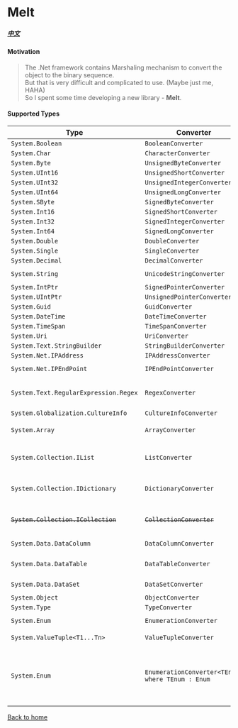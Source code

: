 # Melt
##### [中文](./readme.zh-tw.md)

#### Motivation
> The .Net framework contains Marshaling mechanism to convert the object to the binary sequence.  
> But that is very difficult and complicated to use. (Maybe just me, HAHA)  
> So I spent some time developing a new library - **Melt**.

#### Supported Types

| Type | Converter | Dependency
| --- | --- | --- |
| ```System.Boolean``` | ```BooleanConverter``` |
| ```System.Char``` | ```CharacterConverter``` |
| ```System.Byte``` | ```UnsignedByteConverter``` |
| ```System.UInt16``` | ```UnsignedShortConverter``` |
| ```System.UInt32``` | ```UnsignedIntegerConverter``` |
| ```System.UInt64``` | ```UnsignedLongConverter``` |
| ```System.SByte``` | ```SignedByteConverter``` |
| ```System.Int16``` | ```SignedShortConverter``` |
| ```System.Int32``` | ```SignedIntegerConverter``` |
| ```System.Int64``` | ```SignedLongConverter``` |
| ```System.Double``` | ```DoubleConverter``` |
| ```System.Single``` | ```SingleConverter``` |
| ```System.Decimal``` | ```DecimalConverter``` |
| ```System.String``` | ```UnicodeStringConverter``` | ```SignedLongConverter``` ```SignedIntegerConverter```
| ```System.IntPtr``` | ```SignedPointerConverter``` | ```SignedLongConverter```
| ```System.UIntPtr``` | ```UnsignedPointerConverter``` | ```SignedLongConverter```
| ```System.Guid``` | ```GuidConverter``` |
| ```System.DateTime``` | ```DateTimeConverter``` | ```SignedLongConverter``` 
| ```System.TimeSpan``` | ```TimeSpanConverter``` | ```SignedLongConverter``` 
| ```System.Uri``` | ```UriConverter``` | ```UnicodeStringConverter```
| ```System.Text.StringBuilder``` | ```StringBuilderConverter``` | ```UnicodeStringConverter```
| ```System.Net.IPAddress``` | ```IPAddressConverter``` | ```SignedIntegerConverter```
| ```System.Net.IPEndPoint``` | ```IPEndPointConverter```| ```IPAddressConverter``` ```SignedIntegerConverter```
| ```System.Text.RegularExpression.Regex``` | ```RegexConverter``` | ```SignedIntegerConverter``` ```SignedShortConverter``` ```TimeSpanConverter``` ```UnicodeStringConverter```
| ```System.Globalization.CultureInfo``` | ```CultureInfoConverter``` | ```SignedIntegerConverter``` 
| ```System.Array``` | ```ArrayConverter``` | ```SignedIntegerConverter``` ```TypeConverter``` ```ObjectConverter```
| ```System.Collection.IList``` | ```ListConverter``` | ```SignedIntegerConverter``` ```SignedByteConverter``` ```TypeConverter``` ```ObjectConverter```
| ```System.Collection.IDictionary``` | ```DictionaryConverter``` | ```SignedIntegerConverter``` ```SignedByteConverter``` ```TypeConverter``` ```ObjectConverter```
| <del>```System.Collection.ICollection```</del> | <del>```CollectionConverter```</del> | <del>```UnsignedByteConverter```</del> <del>```ObjectConverter```</del> <del>```SignedIntegerConverter```</del> <del>```TypeConverter```</del> 
| ```System.Data.DataColumn``` | ```DataColumnConverter``` | ```TypeConverter``` ```UnicodeStringConverter```
| ```System.Data.DataTable``` | ```DataTableConverter``` | ```DataColumnConverter``` ```ArrayConverter``` ```ObjectConverter```
| ```System.Data.DataSet``` | ```DataSetConverter``` | ```DataTableConverter``` ```ArrayConverter```
| ```System.Object``` | ```ObjectConverter``` | ```*```
| ```System.Type``` | ```TypeConverter``` | ```UnicodeStringConverter```
| ```System.Enum``` | ```EnumerationConverter``` | ```TypeConverter``` ```ObjectConverter``` 
| ```System.ValueTuple<T1...Tn>``` | ```ValueTupleConverter``` | ```ObjectConverter``` ```SignedIntegerConverter```
| ```System.Enum``` | ```EnumerationConverter<TEnum> where TEnum : Enum``` | ```UnsignedByteConverter``` ```UnsignedShortConverter``` ```UnsignedIntegerConverter``` ```UnsignedLongConverter``` ```SignedByteConverter``` ```SignedShortConverter``` ```SignedIntegerConverter``` ```SignedLongConverter``` 

 

[Back to home](../../../)